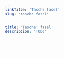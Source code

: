 ```yaml
---
linkTitle: 'Tasche fasel'
slug: 'tasche-fasel'


title: 'Tasche: fasel'
description: 'TODO'




---
```


